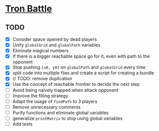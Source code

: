 # [Tron Battle](https://www.codingame.com/multiplayer/bot-programming/tron-battle)

## TODO

- [x] Consider space opened by dead players
- [x] Unify `globalGrid` and `globalPath` variables
- [x] Eliminate magical numbers
- [x] If there is a bigger reachable space go for it, even with path to the opponent
- [x] Stop pushing `[x0, y0]` on `globalPath` and `globalGrid` every time
- [x] split code into multiple files and create a script for creating a bundle
- [x] // TODO: remove duplication
- [x] Use the concept of reachable frontier to decide the next step
- [ ] Avoid being naively trapped when attack opponent
- [ ] Improve the filling strategy
- [ ] Adapt the usage of `findPath` to 3 players
- [ ] Remove unnecessary comments
- [ ] Purify functions and eliminate global variables
- [ ] generalize `printMatrix` to stop using global variables
- [ ] Add tests

